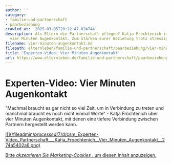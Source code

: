 ```yaml
---
author: ''
category:
- familie-und-partnerschaft
- paarbeziehung
crawled_at: '2025-03-05T20:22:47.824744'
description: Als Eltern die Partnerschaft pflegen? Katja Fröchtenich im Video über
  vier Minuten Augenkontakt. Zum Stärken eurer Beziehung trotz stressigem Alltag.
filename: vier-minuten-augenkontakt.md
filepath: elternleben/familie-und-partnerschaft/paarbeziehung/vier-minuten-augenkontakt.md
title: 'Experten-Video: Vier Minuten Augenkontakt'
url: https://www.elternleben.de/familie-und-partnerschaft/paarbeziehung/vier-minuten-augenkontakt/
---
```


#  Experten-Video: Vier Minuten Augenkontakt

"Machmal braucht es gar nicht so viel Zeit, um in Verbindung zu treten und
manchmal braucht es noch nicht einmal Worte" - Katja Fröchtenich über vier
Minuten Augenkontakt, mit denen eine tiefere Verbindung zwischen Partnern
hergestellt werden kann.

[ ![](/fileadmin/_processed_/7/d/csm_Experten-
Video_Partnerschaft___Katja_Froechtenich__Vier_Minuten_Augenkontakt__274a5402a6.png)
](javascript:Cookiebot.renew\(\))

[Bitte _akzeptieren Sie Marketing-Cookies_ , um diesen Inhalt
anzuzeigen.](javascript:Cookiebot.renew\(\))

